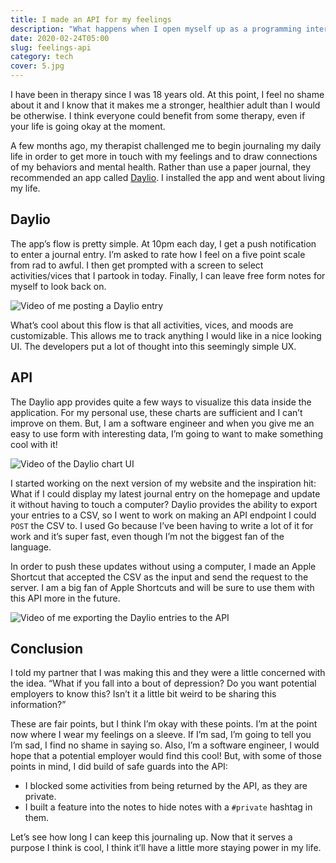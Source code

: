```yaml
---
title: I made an API for my feelings
description: "What happens when I open myself up as a programming interface?"
date: 2020-02-24T05:00
slug: feelings-api
category: tech
cover: 5.jpg
---
```


I have been in therapy since I was 18 years old. At this point, I feel no shame about it and I know that it makes me a stronger, healthier adult than I would be otherwise. I think everyone could benefit from some therapy, even if your life is going okay at the moment.

A few months ago, my therapist challenged me to begin journaling my daily life in order to get more in touch with my feelings and to draw connections of my behaviors and mental health. Rather than use a paper journal, they recommended an app called [Daylio](https://daylio.webflow.io). I installed the app and went about living my life.

## Daylio

The app’s flow is pretty simple. At 10pm each day, I get a push notification to enter a journal entry. I’m asked to rate how I feel on a five point scale from rad to awful. I then get prompted with a screen to select activities/vices that I partook in today. Finally, I can leave free form notes for myself to look back on.

![Video of me posting a Daylio entry](https://media.giphy.com/media/cNZfGidBskUeupmA3J/giphy.gif)

What’s cool about this flow is that all activities, vices, and moods are customizable. This allows me to track anything I would like in a nice looking UI. The developers put a lot of thought into this seemingly simple UX.

## API

The Daylio app provides quite a few ways to visualize this data inside the application. For my personal use, these charts are sufficient and I can’t improve on them. But, I am a software engineer and when you give me an easy to use form with interesting data, I’m going to want to make something cool with it!

![Video of the Daylio chart UI](https://media.giphy.com/media/L4BZsZ62oeiPwsSQWf/giphy.gif)

I started working on the next version of my website and the inspiration hit: What if I could display my latest journal entry on the homepage and update it without having to touch a computer? Daylio provides the ability to export your entries to a CSV, so I went to work on making an API endpoint I could `POST` the CSV to. I used Go because I’ve been having to write a lot of it for work and it’s super fast, even though I’m not the biggest fan of the language.

In order to push these updates without using a computer, I made an Apple Shortcut that accepted the CSV as the input and send the request to the server. I am a big fan of Apple Shortcuts and will be sure to use them with this API more in the future.

![Video of me exporting the Daylio entries to the API](https://media.giphy.com/media/j6rC9gdFdrgpa8P0vi/giphy.gif)

## Conclusion

I told my partner that I was making this and they were a little concerned with the idea. “What if you fall into a bout of depression? Do you want potential employers to know this? Isn’t it a little bit weird to be sharing this information?”

These are fair points, but I think I’m okay with these points. I’m at the point now where I wear my feelings on a sleeve. If I’m sad, I’m going to tell you I’m sad, I find no shame in saying so. Also, I’m a software engineer, I would hope that a potential employer would find this cool! But, with some of those points in mind, I did build of safe guards into the API:

- I blocked some activities from being returned by the API, as they are private.
- I built a feature into the notes to hide notes with a `#private` hashtag in them.

Let’s see how long I can keep this journaling up. Now that it serves a purpose I think is cool, I think it’ll have a little more staying power in my life. 